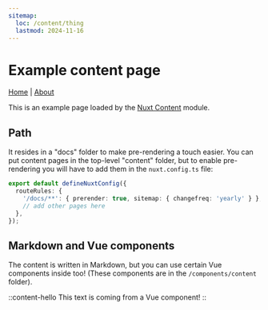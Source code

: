 ```yaml
---
sitemap:
  loc: /content/thing
  lastmod: 2024-11-16
---
```


# Example content page

[Home](/) | [About](/about)

This is an example page loaded by the [Nuxt Content](https://content.nuxt.com/) module.

## Path

It resides in a "docs" folder to make pre-rendering a touch easier. You can put content pages in the top-level
"content" folder, but to enable pre-rendering you will have to add them in the `nuxt.config.ts` file:

```ts
export default defineNuxtConfig({
  routeRules: {
    '/docs/**': { prerender: true, sitemap: { changefreq: 'yearly' } },
    // add other pages here
  },
});
```

## Markdown and Vue components

The content is written in Markdown, but you can use certain Vue components inside too! (These components are in the `/components/content` folder).

::content-hello
This text is coming from a Vue component!
::
